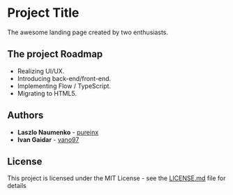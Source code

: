 # Project Title

The awesome landing page created by two enthusiasts.

## The project Roadmap

 - Realizing UI/UX.
 - Introducing back-end/front-end.
 - Implementing Flow / TypeScript.
 - Migrating to HTML5.

## Authors

* **Laszlo Naumenko**  - [pureinx](https://github.com/thepureinx)
* **Ivan Gaidar** - [vano97](https://gitlab.com/vano97)


## License

This project is licensed under the MIT License - see the [LICENSE.md](LICENSE.md) file for details